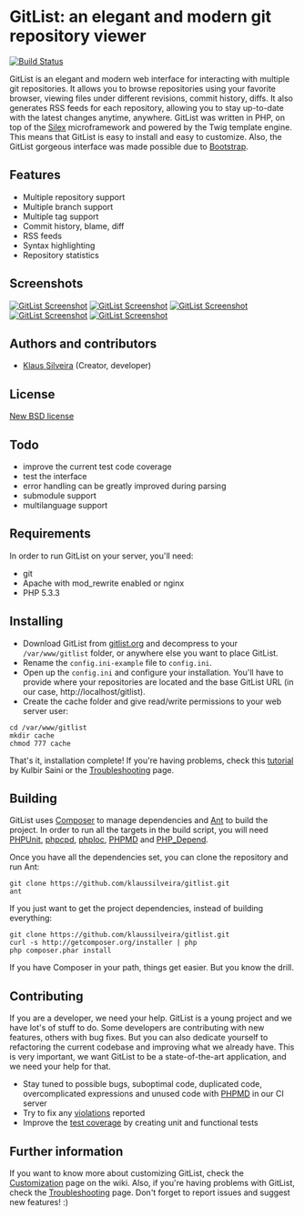# GitList: an elegant and modern git repository viewer
[![Build Status](https://secure.travis-ci.org/klaussilveira/gitlist.png)](http://travis-ci.org/klaussilveira/gitlist)

GitList is an elegant and modern web interface for interacting with multiple git repositories. It allows you to browse repositories using your favorite browser, viewing files under different revisions, commit history, diffs. It also generates RSS feeds for each repository, allowing you to stay up-to-date with the latest changes anytime, anywhere. GitList was written in PHP, on top of the [Silex](http://silex.sensiolabs.org/) microframework and powered by the Twig template engine. This means that GitList is easy to install and easy to customize. Also, the GitList gorgeous interface was made possible due to [Bootstrap](http://twitter.github.com/bootstrap/). 

## Features
* Multiple repository support
* Multiple branch support
* Multiple tag support
* Commit history, blame, diff
* RSS feeds
* Syntax highlighting
* Repository statistics

## Screenshots
[![GitList Screenshot](http://dl.dropbox.com/u/62064441/th1.jpg)](http://cloud.github.com/downloads/klaussilveira/gitlist/1.jpg)
[![GitList Screenshot](http://dl.dropbox.com/u/62064441/th2.jpg)](http://cloud.github.com/downloads/klaussilveira/gitlist/2.jpg)
[![GitList Screenshot](http://dl.dropbox.com/u/62064441/th3.jpg)](http://cloud.github.com/downloads/klaussilveira/gitlist/3.jpg)
[![GitList Screenshot](http://dl.dropbox.com/u/62064441/th4.jpg)](http://cloud.github.com/downloads/klaussilveira/gitlist/4.jpg)
[![GitList Screenshot](http://dl.dropbox.com/u/62064441/th5.jpg)](http://cloud.github.com/downloads/klaussilveira/gitlist/5.jpg)

## Authors and contributors
* [Klaus Silveira](http://www.klaussilveira.com) (Creator, developer)

## License
[New BSD license](http://www.opensource.org/licenses/bsd-license.php)

## Todo
* improve the current test code coverage
* test the interface
* error handling can be greatly improved during parsing
* submodule support
* multilanguage support

## Requirements
In order to run GitList on your server, you'll need:

* git
* Apache with mod_rewrite enabled or nginx
* PHP 5.3.3

## Installing
* Download GitList from [gitlist.org](http://gitlist.org/) and decompress to your `/var/www/gitlist` folder, or anywhere else you want to place GitList. 
* Rename the `config.ini-example` file to `config.ini`.
* Open up the `config.ini` and configure your installation. You'll have to provide where your repositories are located and the base GitList URL (in our case, http://localhost/gitlist).
* Create the cache folder and give read/write permissions to your web server user:

```
cd /var/www/gitlist
mkdir cache
chmod 777 cache
```

That's it, installation complete! If you're having problems, check this [tutorial](http://gofedora.com/insanely-awesome-web-interface-git-repos/) by Kulbir Saini or the [Troubleshooting](https://github.com/klaussilveira/gitlist/wiki/Troubleshooting) page.

## Building
GitList uses [Composer](http://getcomposer.org/) to manage dependencies and [Ant](http://ant.apache.org/) to build the project. In order to run all the targets in the build script, you will need [PHPUnit](http://www.phpunit.de/), [phpcpd](https://github.com/sebastianbergmann/phpcpd), [phploc](https://github.com/sebastianbergmann/phploc), [PHPMD](http://phpmd.org/) and [PHP_Depend](http://pdepend.org).

Once you have all the dependencies set, you can clone the repository and run Ant:

```
git clone https://github.com/klaussilveira/gitlist.git
ant
```

If you just want to get the project dependencies, instead of building everything:

```
git clone https://github.com/klaussilveira/gitlist.git
curl -s http://getcomposer.org/installer | php
php composer.phar install
```

If you have Composer in your path, things get easier. But you know the drill.

## Contributing
If you are a developer, we need your help. GitList is a young project and we have lot's of stuff to do. Some developers are contributing with new features, others with bug fixes. But you can also dedicate yourself to refactoring the current codebase and improving what we already have. This is very important, we want GitList to be a state-of-the-art application, and we need your help for that.

* Stay tuned to possible bugs, suboptimal code, duplicated code, overcomplicated expressions and unused code with [PHPMD](http://ci.gitlist.org:8080/job/GitList%20\(master\)/9/pmdResult/?) in our CI server
* Try to fix any [violations](http://ci.gitlist.org:8080/job/GitList%20\(master\)/violations/) reported
* Improve the [test coverage](http://ci.gitlist.org:8080/job/GitList%20\(master\)/9/cloverphp-report/) by creating unit and functional tests

## Further information
If you want to know more about customizing GitList, check the [Customization](https://github.com/klaussilveira/gitlist/wiki/Customizing) page on the wiki. Also, if you're having problems with GitList, check the [Troubleshooting](https://github.com/klaussilveira/gitlist/wiki/Troubleshooting) page. Don't forget to report issues and suggest new features! :)
